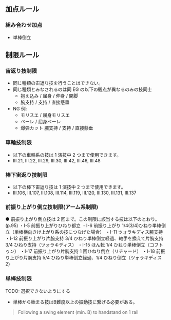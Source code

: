 ## 加点ルール

### 組み合わせ加点

- 単棒倒立

## 制限ルール

### 宙返り技制限

- 同じ種類の宙返り技を行うことはできない。
- 同じ種類とみなされるのは同 EG の以下の観点が異なるのみの技同士
  - 抱え込み / 屈身 / 伸身 / 開脚
  - 腕支持 / 支持 / 直接懸垂
- NG 例:
  - モリスエ / 屈身モリスエ
  - ベーレ / 屈身ベーレ
  - 爆弾カット 腕支持 / 支持 / 直接懸垂

### 車輪技制限

- 以下の車輪系の技は 1 演技中 2 つまで使用できます。
- III.21, III.22, III.29, III.30, III.42, III.46, III.48

### 棒下宙返り技制限

- 以下の棒下宙返り技は 1 演技中 2 つまで使用できます。
- III.106, III.107, III.108, III.114, III.119, III.120, III.130, III.131,
  III.137

### 前振り上がり倒立技制限(アーム系制限)

● 前振り上がり倒立技は 2 回まで。この制限に該当する技は以下のとおり。(p.95)
・I-5 前振り上がりひねり都立
・I-6 前振り上がり 1/4(3/4)ひねり単棒倒立（単棒横向きけ上がり系の技につなげた場合）
・I-11 ツォラキディス腕支持
・I-12 前振り上がり片腕支持 3/4 ひねり単棒倒立経過、軸手を換えて片腕支持 3/4 ひねり支持（ツォラキディス）
・I-15 ほん転 1/4 ひねり単棒倒立（コフトゥン）
・I-17 前振り上がり片腕支持 1 回ひねり倒立（リチャード）
・I-18 前振り上がり片腕支持 5/4 ひねり単棒倒立経過、1/4 ひねり倒立（ツォラキディス 2）

### 単棒技制限
TODO: 選択できないようにする
- 単棒から始まる技はB難度以上の振動技に繋げる必要がある。

> Following a swing element (min. B) to
handstand on 1 rail